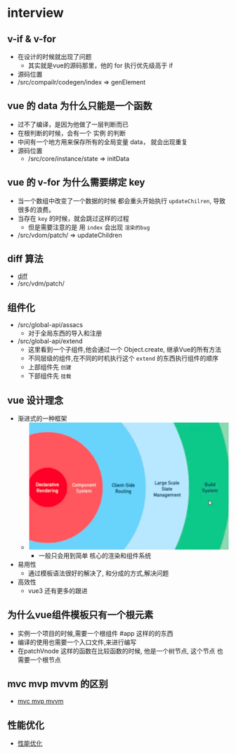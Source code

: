 # interview

##  v-if & v-for
- 在设计的时候就出现了问题
  - 其实就是vue的源码那里，他的 for 执行优先级高于 if 
- 源码位置
 - /src/compailr/codegen/index  => genElement

## vue 的 data 为什么只能是一个函数
- 过不了编译，是因为他做了一层判断而已
- 在根判断的时候，会有一个 实例 的判断
- 中间有一个地方用来保存所有的全局变量 data， 就会出现重复
- 源码位置
  - /src/core/instance/state => initData

## vue 的 v-for 为什么需要绑定 key
- 当一个数组中改变了一个数据的时候 都会重头开始执行 `updateChilren`, 导致很多的浪费。  
- 当存在 `key` 的时候，就会跳过这样的过程
  - 但是需要注意的是 用 `index` 会出现 `渲染的bug` 
- /src/vdom/patch/ => updateChildren
## diff 算法
- [diff](./diff.md)
- /src/vdm/patch/ 

## 组件化
- /src/global-api/assacs 
  - 对于全局东西的导入和注册 
- /src/global-api/extend
  - 这里看到一个子组件,他会通过一个 Object.create, 继承Vue的所有方法 
  - 不同层级的组件,在不同的时机执行这个 `extend` 的东西执行组件的顺序
  - 上部组件先 `创建`
  - 下部组件先 `挂载` 

## vue 设计理念
- 渐进式的一种框架
  - ![](../../image/Snipaste_2022-07-24_17-01-13.png)
    - 一般只会用到简单 核心的渲染和组件系统
- 易用性
  - 通过模板语法很好的解决了, 和分成的方式,解决问题 
- 高效性
  - vue3 还有更多的跟进 


## 为什么vue组件模板只有一个根元素
- 实例一个项目的时候,需要一个根组件 #app 这样的的东西
- 编译的使用也需要一个入口文件,来进行编写
- 在patchVnode 这样的函数在比较函数的时候, 他是一个树节点, 这个节点 也需要一个根节点 

## mvc mvp mvvm 的区别
- [mvc mvp mvvm](./mvvm.md)

## 性能优化
- [性能优化](performance.md)
